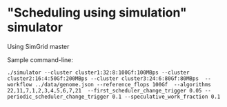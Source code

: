 # "Scheduling using simulation" simulator

Using SimGrid master

Sample command-line:

```
./simulator --cluster cluster1:32:8:100Gf:100MBps --cluster cluster2:16:4:50Gf:200MBps --cluster cluster3:24:6:80Gf:80MBps  --workflow ../data/genome.json --reference_flops 100Gf  --algorithms 22,11,7,1,2,3,4,5,6,7,21  --first_scheduler_change_trigger 0.05 --periodic_scheduler_change_trigger 0.1 --speculative_work_fraction 0.1
```


